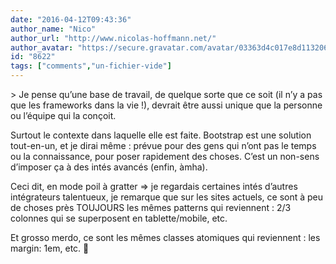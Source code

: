 ```yaml
---
date: "2016-04-12T09:43:36"
author_name: "Nico"
author_url: "http://www.nicolas-hoffmann.net/"
author_avatar: "https://secure.gravatar.com/avatar/03363d4c017e8d11320687f2efa722a0"
id: "8622"
tags: ["comments","un-fichier-vide"]
---
```

\> Je pense qu’une base de travail, de quelque sorte que ce soit (il n’y a pas que les frameworks dans la vie !), devrait être aussi unique que la personne ou l’équipe qui la conçoit.

Surtout le contexte dans laquelle elle est faite. Bootstrap est une solution tout-en-un, et je dirai même : prévue pour des gens qui n’ont pas le temps ou la connaissance, pour poser rapidement des choses. C’est un non-sens d’imposer ça à des intés avancés (enfin, àmha).

Ceci dit, en mode poil à gratter => je regardais certaines intés d’autres intégrateurs talentueux, je remarque que sur les sites actuels, ce sont à peu de choses près TOUJOURS les mêmes patterns qui reviennent : 2/3 colonnes qui se superposent en tablette/mobile, etc.

Et grosso merdo, ce sont les mêmes classes atomiques qui reviennent : les margin: 1em, etc. 🙂